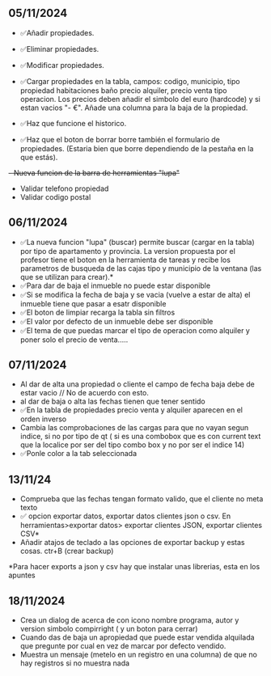 ## 05/11/2024

- ✅Añadir propiedades. 
- ✅Eliminar propiedades.
- ✅Modificar propiedades.

- ✅Cargar propiedades en la tabla, campos: codigo, municipio, tipo propiedad habitaciones baño precio alquiler, precio venta tipo operacion. Los precios deben añadir el simbolo del euro (hardcode) y si estan vacios "- €".
Añade una columna para la baja de la propiedad.

- ✅Haz que funcione el historico.
- ✅Haz que el boton de borrar borre también el formulario de propiedades. (Estaria bien que borre dependiendo de la pestaña en la que estás).

~~- Nueva funcion de la barra de herramientas "lupa"~~

- Validar telefono propiedad
- Validar codigo postal

## 06/11/2024

- ✅La nueva funcion "lupa" (buscar) permite buscar (cargar en la tabla) por tipo de apartamento y provincia.
La version propuesta por el profesor tiene el boton en la herramienta de tareas y recibe los parametros de busqueda de las cajas tipo y municipio de la ventana (las que se utilizan para crear).*
- ✅Para dar de baja el inmueble no puede estar disponible
- ✅Si se modifica la fecha de baja y se vacia (vuelve a estar de alta) el inmueble tiene que pasar a esatr disponible
- ✅El boton de limpiar recarga la tabla sin filtros
- ✅El valor por defecto de un inmueble debe ser disponible
- ✅El tema de que puedas marcar el tipo de operacion como alquiler y poner solo el precio de venta.....



## 07/11/2024

- Al dar de alta una propiedad o cliente el campo de fecha baja debe de estar vacio // No de acuerdo con esto.
- al dar de baja o alta las fechas tienen que tener sentido
- ✅En la tabla de propiedades precio venta y alquiler aparecen en el orden inverso
- Cambia las comprobaciones de las cargas para que no vayan segun indice, si no por tipo de qt ( si es una combobox que es con current text que la localice por ser del tipo combo box y no por ser el indice 14)
- ✅Ponle color a la tab seleccionada

## 13/11/24
- Comprueba que las fechas tengan formato valido, que el cliente no meta texto
- ✅ opcion exportar datos, exportar datos clientes json o csv. En herramientas>exportar datos> exportar clientes JSON, exportar clientes CSV*
- Añadir atajos de teclado a las opciones de exportar backup y estas cosas. ctr+B (crear backup)

*Para hacer exports a json y csv hay que instalar unas librerias, esta en los apuntes


## 18/11/2024
- Crea un dialog de acerca de con icono nombre programa, autor y version simbolo compirright ( y un boton para cerrar)
- Cuando das de baja un apropiedad que puede estar vendida alquilada que pregunte por cual en vez de marcar por defecto vendido.
- Muestra un mensaje (metelo en un registro en una columna) de que no hay registros si no muestra nada